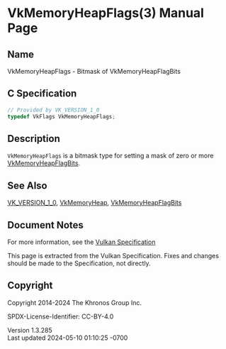 # VkMemoryHeapFlags(3) Manual Page

## Name

VkMemoryHeapFlags - Bitmask of VkMemoryHeapFlagBits



## <a href="#_c_specification" class="anchor"></a>C Specification

``` c
// Provided by VK_VERSION_1_0
typedef VkFlags VkMemoryHeapFlags;
```

## <a href="#_description" class="anchor"></a>Description

`VkMemoryHeapFlags` is a bitmask type for setting a mask of zero or more
[VkMemoryHeapFlagBits](https://registry.khronos.org/vulkan/specs/1.3-extensions/man/html/VkMemoryHeapFlagBits.html).

## <a href="#_see_also" class="anchor"></a>See Also

[VK_VERSION_1_0](https://registry.khronos.org/vulkan/specs/1.3-extensions/man/html/VK_VERSION_1_0.html),
[VkMemoryHeap](https://registry.khronos.org/vulkan/specs/1.3-extensions/man/html/VkMemoryHeap.html),
[VkMemoryHeapFlagBits](https://registry.khronos.org/vulkan/specs/1.3-extensions/man/html/VkMemoryHeapFlagBits.html)

## <a href="#_document_notes" class="anchor"></a>Document Notes

For more information, see the <a
href="https://registry.khronos.org/vulkan/specs/1.3-extensions/html/vkspec.html#VkMemoryHeapFlags"
target="_blank" rel="noopener">Vulkan Specification</a>

This page is extracted from the Vulkan Specification. Fixes and changes
should be made to the Specification, not directly.

## <a href="#_copyright" class="anchor"></a>Copyright

Copyright 2014-2024 The Khronos Group Inc.

SPDX-License-Identifier: CC-BY-4.0

Version 1.3.285  
Last updated 2024-05-10 01:10:25 -0700

